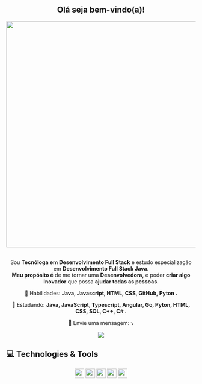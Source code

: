 <span align="center">

##  Olá seja bem-vindo(a)!</h2>

</span>

<div align="center">

<img src="https://media.tenor.com/8wBCqZH60U8AAAAC/computer-cat.gif" width="600px" />

</div>


<br>
<p align="center">
  Sou <strong>Tecnóloga</strong> <strong> em Desenvolvimento Full Stack</strong> e estudo especialização em <strong>Desenvolvimento Full Stack Java</strong>.<br >
<strong>Meu propósito é</strong> de me tornar uma <strong>Desenvolvedora,</strong>
e poder <strong>criar algo Inovador</strong> que possa <strong>ajudar todas as pessoas</strong>.
</p>

<p align="center">
  💼 Habilidades: <strong>Java, Javascript, HTML, CSS, GitHub, Pyton .</strong>
</p>

<p align="center">
  🚀  Estudando: <strong>Java, JavaScript, Typescript, Angular, Go, Pyton, HTML, CSS, SQL, C++, C#  .</strong>
</p>

<p align="center">
  💌 Envie uma mensagem: ⤵️
</p>

<p align="center">
 
 <a href="www.linkedin.com/in/lauragonsaga" alt="Linkedin">
  <img src="https://img.shields.io/badge/-Linkedin-0e76a8?style=flat-square&logo=Linkedin&logoColor=white&link=https://www.linkedin.com/in/keidsonroby/" /></a>
</p>  

## 💻 Technologies & Tools

<p align="center">
  
 
 <img src="https://img.shields.io/badge/-Javascript-%23F7DF1E?style=flat-square&logo=javascript&logoColor=black" height="25"/>
 <img src="https://img.shields.io/badge/-Typecript-%23007ACC?style=flat-square&logo=typescript&logoColor=white" height="25"/>
 <img src="https://img.shields.io/badge/-Angular-%23DD0031?style=flat-square&logo=angular&logoColor=white" height="25"/>


<img src="https://img.shields.io/badge/-Bootstrap-%23563D7C.svg?style=flat-square&logo=bootstrap&logoColor=white" height="25"/>
  
<img src="https://img.shields.io/badge/-GitHub-181717?style=flat-square&logo=github" height="25"/>
  
 
</div>





  



